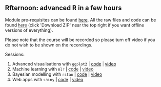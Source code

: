 ## Rfternoon: advanced R in a few hours

Module pre-requisites can be found [here](https://andrewcparnell.github.io/Rfternoon/Prerequisites.html). All the raw files and code can be found [here](https://www.github.com/andrewcparnell/Rfternoon) (click 'Download ZIP' near the top right if you want offline versions of everything).

Please note that the course will be recorded so please turn off video if you do not wish to be shown on the recordings. 

Sessions:

 1. Advanced visualisations with `ggplot2` | [code](https://andrewcparnell.github.io/Rfternoon/1_learn_ggplot2.R) | [video]()
 2. Machine learning with `mlr` | [code](https://andrewcparnell.github.io/Rfternoon/2_learn_mlr.R) | [video]()
 3. Bayesian modelling with `rstan` | [code](https://andrewcparnell.github.io/Rfternoon/3_learn_rstan.R) | [video]()
4. Web apps with `shiny` | [code](https://andrewcparnell.github.io/Rfternoon/4_learn_shiny.R) | [video]()


